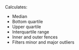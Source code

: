 Calculates:
- Median
- Bottom quartile
- Upper quartile
- Interquartile range
- Inner and outer fences
- Filters minor and major outliers
